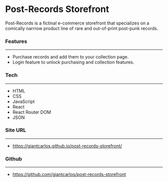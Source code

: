 # **Post-Records Storefront**

Post-Records is a fictinal e-commerce storefront that specializes on a comically narrrow product line of rare and out-of-print post-punk records. 


### **Features**
---

- Purchase records and add them to your collection page.
- Login feature to unlock purchasing and collection features.


### **Tech**
---

- HTML
- CSS
- JavaScript
- React
- React Router DOM
- JSON


### **Site URL**
---

- https://giantcarlos.github.io/post-records-storefront/


### **Github**
---
- https://github.com/giantcarlos/post-records-storefront